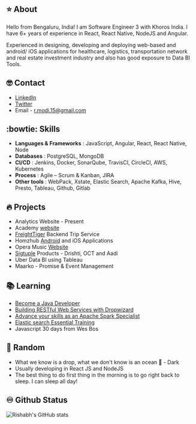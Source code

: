 :star: About
-- 
Hello from Bengaluru, India! I am Software Engineer 3 with Khoros India. I have 6+ years of experience in React, React Native, NodeJS and Angular. 

Experienced in designing, developing and deploying web-based and android/ iOS applications for healthcare, logistics, transportation network and real estate investment industry and also has good exposure to Data BI Tools.


:nerd_face: Contact
--
  * [LinkedIn](https://www.linkedin.com/in/rishabh-modi-b5521a8b)
  * [Twitter](https://twitter.com/rishabhmodi4)
  * Email - r.modi.15@gmail.com
  
:bowtie: Skills
--
* **Languages & Frameworks** : JavaScript, Angular, React, React Native, Node
* **Databases** : PostgreSQL, MongoDB
* **CI/CD** : Jenkins, Docker, SonarQube, TravisCI, CircleCI, AWS, Kubernetes
* **Process** : Agile – Scrum & Kanban, JIRA
* **Other tools** : WebPack, Xstate, Elastic Search, Apache Kafka, Hive, Presto, Tableau, Github, Gitlab

:fire: Projects
--
* Analytics Website - Present
* Academy [website](https://www.academy.com/)
* [FreightTiger](https://www.freighttiger.com/) Backend Trip Service
* Homzhub [Android](https://play.google.com/store/apps/details?id=com.homzhub) and iOS Applications
* Opera Music [Website](https://www.operabase.com/en)
* [Sigtuple](https://sigtuple.com/) Products - Drishti, OCT and Aadi
* Uber Data BI using Tableau
* Maarko - Promise & Event Management

:books: Learning
--
* [Become a Java Developer](https://www.linkedin.com/learning/paths/become-a-java-programmer?u=104778834)
* [Building RESTful Web Services with Dropwizard](https://www.linkedin.com/learning/building-restful-web-services-with-dropwizard?u=104778834)
* [Advance your skills as an Apache Spark Specialist](https://www.linkedin.com/learning/building-restful-web-services-with-dropwizard?u=104778834)
* [Elastic search Essential Training](https://www.linkedin.com/learning/building-restful-web-services-with-dropwizard?u=104778834)
* Javascript 30 days from Wes Bos

:ok_person: Random
--
* What we know is a drop, what we don't know is an ocean :ocean: - Dark
* Usually developing in React JS and NodeJS
* The best thing to do first thing in the morning is to go right back to sleep. I can sleep all day!

:infinity: Github Status
--
![Rishabh's GitHub stats](https://github-readme-stats.vercel.app/api?username=rishabhmodi)
